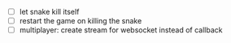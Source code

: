 - [ ] let snake kill itself
- [ ] restart the game on killing the snake
- [ ] multiplayer: create stream for websocket instead of callback
